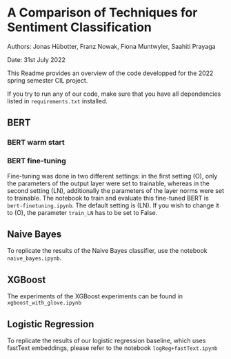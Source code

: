 # A Comparison of Techniques for Sentiment Classification

Authors: Jonas Hübotter, Franz Nowak, Fiona Muntwyler, Saahiti Prayaga

Date: 31st July 2022

This Readme provides an overview of the code developped for the 2022 spring semester CIL project.

If you try to run any of our code, make sure that you have all dependencies listed in `requirements.txt` installed.

## BERT
### BERT warm start

### BERT fine-tuning
Fine-tuning was done in two different settings: in the first setting (O), only the parameters of the output layer were set to trainable, whereas in the second setting (LN), additionally the parameters of the layer norms were set to trainable.
The notebook to train and evaluate this fine-tuned BERT is `bert-finetuning.ipynb`.
The default setting is (LN). If you wish to change it to (O), the parameter `train_LN` has to be set to False.


## Naive Bayes

To replicate the results of the Naive Bayes classifier, use the notebook ``naive_bayes.ipynb``.

## XGBoost

The experiments of the XGBoost experiments can be found in ``xgboost_with_glove.ipynb``

## Logistic Regression

To replicate the results of our logistic regression baseline, which uses fastText embeddings, please refer to the notebook ``logReg+fastText.ipynb``
